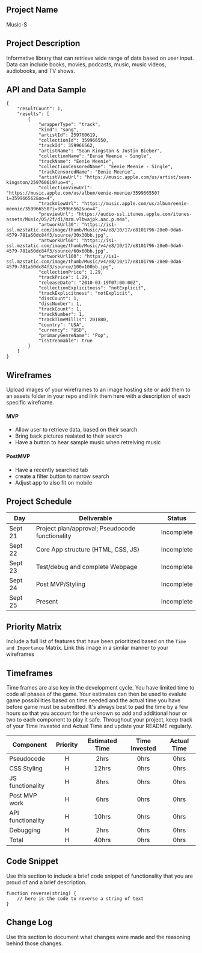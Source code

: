 ## Project Name

Music-S

## Project Description

Informative library that can retrieve wide range of data based on user input. Data can include books, movies, podcasts, music, music videos, audiobooks, and TV shows. 

## API and Data Sample

```
{
    "resultCount": 1,
    "results": [
        {
            "wrapperType": "track",
            "kind": "song",
            "artistId": 259760619,
            "collectionId": 359966550,
            "trackId": 359966562,
            "artistName": "Sean Kingston & Justin Bieber",
            "collectionName": "Eenie Meenie - Single",
            "trackName": "Eenie Meenie",
            "collectionCensoredName": "Eenie Meenie - Single",
            "trackCensoredName": "Eenie Meenie",
            "artistViewUrl": "https://music.apple.com/us/artist/sean-kingston/259760619?uo=4",
            "collectionViewUrl": "https://music.apple.com/us/album/eenie-meenie/359966550?i=359966562&uo=4",
            "trackViewUrl": "https://music.apple.com/us/album/eenie-meenie/359966550?i=359966562&uo=4",
            "previewUrl": "https://audio-ssl.itunes.apple.com/itunes-assets/Music/05/2f/d1/mzm.vlbwajpk.aac.p.m4a",
            "artworkUrl30": "https://is1-ssl.mzstatic.com/image/thumb/Music/v4/e8/10/17/e8101796-28e0-0da6-4579-781a50dc84f3/source/30x30bb.jpg",
            "artworkUrl60": "https://is1-ssl.mzstatic.com/image/thumb/Music/v4/e8/10/17/e8101796-28e0-0da6-4579-781a50dc84f3/source/60x60bb.jpg",
            "artworkUrl100": "https://is1-ssl.mzstatic.com/image/thumb/Music/v4/e8/10/17/e8101796-28e0-0da6-4579-781a50dc84f3/source/100x100bb.jpg",
            "collectionPrice": 1.29,
            "trackPrice": 1.29,
            "releaseDate": "2010-03-19T07:00:00Z",
            "collectionExplicitness": "notExplicit",
            "trackExplicitness": "notExplicit",
            "discCount": 1,
            "discNumber": 1,
            "trackCount": 1,
            "trackNumber": 1,
            "trackTimeMillis": 201880,
            "country": "USA",
            "currency": "USD",
            "primaryGenreName": "Pop",
            "isStreamable": true
        }
    ]
}
```

## Wireframes

Upload images of your wireframes to an image hosting site or add them to an assets folder in your repo and link them here with a description of each specific wireframe.

#### MVP 

- Allow user to retrieve data, based on their search
- Bring back pictures realated to their search
- Have a button to hear sample music when retreiving music 

#### PostMVP  

- Have a recently searched tab
- create a filter button to narrow search
- Adjust app to also fit on mobile

## Project Schedule  

|  Day | Deliverable | Status
|---|---| ---|
|Sept 21| Project plan/approval; Pseudocode functionality | Incomplete
|Sept 22| Core App structure (HTML, CSS, JS) | Incomplete
|Sept 23| Test/debug and complete Webpage | Incomplete
|Sept 24| Post MVP/Styling | Incomplete
|Sept 25| Present | Incomplete

## Priority Matrix

Include a full list of features that have been prioritized based on the `Time and Importance` Matrix.  Link this image in a similar manner to your wireframes

## Timeframes

Time frames are also key in the development cycle.  You have limited time to code all phases of the game.  Your estimates can then be used to evalute game possibilities based on time needed and the actual time you have before game must be submitted. It's always best to pad the time by a few hours so that you account for the unknown so add and additional hour or two to each component to play it safe. Throughout your project, keep track of your Time Invested and Actual Time and update your README regularly.

| Component | Priority | Estimated Time | Time Invested | Actual Time |
| --- | :---: |  :---: | :---: | :---: |
| Pseudocode | H | 2hrs| 0hrs | 0hrs |
| CSS Styling | H | 12hrs| 0hrs | 0hrs |
| JS functionality | H | 8hrs| 0hrs | 0hrs |
| Post MVP work | H | 6hrs| 0hrs | 0hrs |
| API functionality | H | 10hrs| 0hrs | 0hrs |
| Debugging | H | 2hrs| 0hrs | 0hrs |
| Total | H | 40hrs| 0hrs | 0hrs |

## Code Snippet

Use this section to include a brief code snippet of functionality that you are proud of and a brief description.  

```
function reverse(string) {
	// here is the code to reverse a string of text
}
```

## Change Log
 Use this section to document what changes were made and the reasoning behind those changes.
